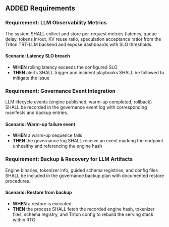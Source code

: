 ## ADDED Requirements
### Requirement: LLM Observability Metrics
The system SHALL collect and store per-request metrics (latency, queue delay, tokens in/out, KV reuse ratio, speculation acceptance ratio) from the Triton TRT-LLM backend and expose dashboards with SLO thresholds.

#### Scenario: Latency SLO breach
- **WHEN** rolling latency exceeds the configured SLO
- **THEN** alerts SHALL trigger and incident playbooks SHALL be followed to mitigate the issue

### Requirement: Governance Event Integration
LLM lifecycle events (engine published, warm-up completed, rollback) SHALL be recorded in the governance event log with corresponding manifests and backup entries.

#### Scenario: Warm-up failure event
- **WHEN** a warm-up sequence fails
- **THEN** the governance log SHALL receive an event marking the endpoint unhealthy and referencing the engine hash

### Requirement: Backup & Recovery for LLM Artifacts
Engine binaries, tokenizer info, guided schema registries, and config files SHALL be included in the governance backup plan with documented restore procedures.

#### Scenario: Restore from backup
- **WHEN** a restore is executed
- **THEN** the process SHALL fetch the recorded engine hash, tokenizer files, schema registry, and Triton config to rebuild the serving stack within RTO
